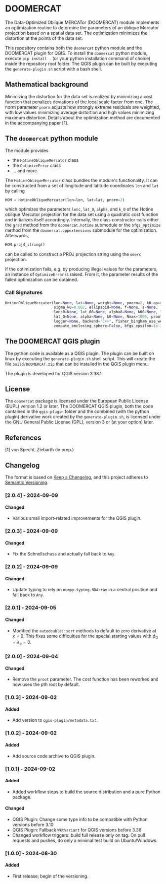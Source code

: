 # DOOMERCAT
The Data-Optimized Oblique MERCATor (DOOMERCAT) module implements an
optimization routine to determine the parameters of an oblique
Mercator projection based on a spatial data set. The optimization
minimizes the distortion at the points of the data set.

This repository contains both the ```doomercat``` python module and
the DOOMERCAT plugin for QGIS. To install the ```doomercat``` python module,
execute ```pip install .``` (or your python installation command
of choice) inside the repository root folder. The QGIS plugin
can be built by executing the ```generate-plugin.sh``` script
with a bash shell.

## Mathematical background
Minimizing the distortion for the data set is realized by minimizing
a cost function that penalizes deviations of the local scale factor
from one. The norm parameter ```pnorm``` adjusts how strongly extreme
residuals are weighted, with low values minimizing average distortion
and high values minimizing maximum distortion. Details about the
optimization method are documented in the accompanying paper [1].

## The ```doomercat``` python module
The module provides

 - the ```HotineObliqueMercator``` class
 - the ```OptimizeError``` class
 - ... and more.

The ```HotineObliqueMercator``` class bundles the module's
functionality. It can be constructed from a set of longitude
and latitude coordinates ```lon``` and ```lat``` by calling
```python
HOM = HotineObliqueMercator(lon=lon, lat=lat, pnorm=2)
```
which optimizes the parameters ```lonc```, ```lat_0```, ```alpha```,
and ```k_0``` of the Hotine oblique Mercator projection for
the data set using a quadratic cost function and initializes itself
accordingly. Internally, the class constructor calls either the
```grad``` method from the ```doomercat.hotine``` submodule or the
```bfgs_optimize``` method from the ```doomercat.cppextensions```
submodule for the optimization. Afterwards,
```python
HOM.proj4_string()
```
can be called to construct a PROJ projection string using the
```omerc``` projection.

If the optimization fails, e.g. by producing illegal values for the parameters,
an instance of ```OptimizeError``` is raised. From it,
the parameter results of the failed optimization can be obtained.

### Call Signatures
```python
HotineObliqueMercator(lon=None, lat=None, weight=None, pnorm=2, k0_ap=0.98,
                      sigma_k0=0.002, ellipsoid=None, f=None, a=None,
                      lonc0=None, lat_00=None, alpha0=None, k00=None, lonc=None,
                      lat_0=None, alpha=None, k0=None, Nmax=1000, proot=False,
                      logger=None, backend='C++', fisher_bingham_use_weight=False,
                      compute_enclosing_sphere=False, bfgs_epsilon=1e-3)
```

## The DOOMERCAT QGIS plugin
The python code is available as a QGIS plugin. The plugin can be built on
linux by executing the ```generate-plugin.sh``` shell script. This will
create the file ```build/DOOMERCAT.zip``` that can be installed in the QGIS
plugin menu.

The plugin is developed for QGIS version 3.38.1.

## License
The ```doomercat``` package is licensed under the European Public License (EUPL)
version 1.2 or later. The DOOMERCAT QGIS plugin, both the code contained in
the ```qgis-plugin``` folder and the combined (with the python plugin)
derivative work created by the ```generate-plugin.sh```, is licensed under the
GNU General Public License (GPL), version 3 or (at your option) later.

## References
[1] von Specht, Ziebarth (in prep.)


## Changelog
The format is based on [Keep a Changelog](https://keepachangelog.com/en/1.0.0/),
and this project adheres to
[Semantic Versioning](https://semver.org/spec/v2.0.0.html).

### [2.0.4] - 2024-09-09
#### Changed
- Various small import-related improvements for the QGIS plugin.

### [2.0.3] - 2024-09-09
#### Changed
- Fix the Schnellschuss and actually fall back to `Any`.

### [2.0.2] - 2024-09-09
#### Changed
- Update typing to rely on `numpy.typing.NDArray` in a central position and
  fall back to `Any`.


### [2.0.1] - 2024-09-05
#### Changed
- Modified the `autodouble::sqrt` methods to default to zero derivative at
  $x=0$. This fixes some difficulties for the special starting values with
  $\phi_0=\lambda_c=0$.

### [2.0.0] - 2024-09-04
#### Changed
- Remove the `proot` parameter. The cost function has been reworked and now
  uses the *p*th root by default.

### [1.0.3] - 2024-09-02
#### Added
- Add version to `qgis-plugin/metadata.txt`.

### [1.0.2] - 2024-09-02
#### Added
- Add source code archive to QGIS plugin.

### [1.0.1] - 2024-09-02
#### Added
- Added workflow steps to build the source distribution and a pure Python package.

#### Changed
- QGIS Plugin: Change some type info to be compatible with Python versions before 3.10
- QGIS Plugin: Fallback `WktVariant` for QGIS versions before 3.36
- Changed workflow triggers: build full release only on tag. On pull requests and
  pushes, do only a minimal test build on Ubuntu/Windows.

### [1.0.0] - 2024-08-30
#### Added
- First release; begin of the versioning.
